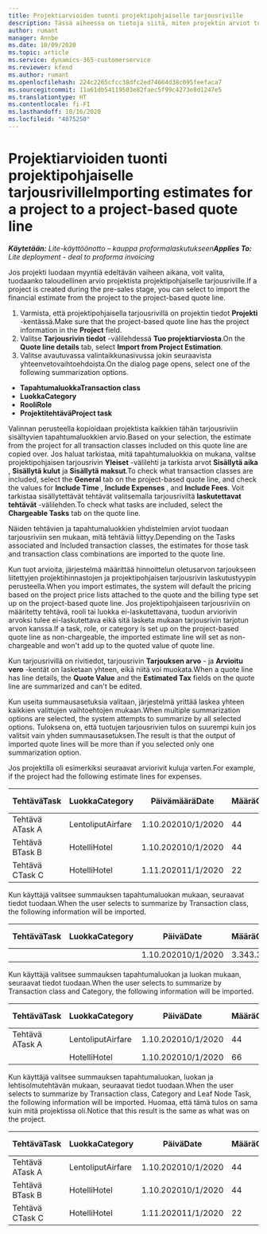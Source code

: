 ```yaml
---
title: Projektiarvioiden tuonti projektipohjaiselle tarjousriville
description: Tässä aiheessa on tietoja siitä, miten projektin arviot tuodaan tarjousriville.
author: rumant
manager: Annbe
ms.date: 10/09/2020
ms.topic: article
ms.service: dynamics-365-customerservice
ms.reviewer: kfend
ms.author: rumant
ms.openlocfilehash: 224c2265cfcc38dfc2ed74664d38c095feefaca7
ms.sourcegitcommit: 11a61db54119503e82faec5f99c4273e8d1247e5
ms.translationtype: HT
ms.contentlocale: fi-FI
ms.lasthandoff: 10/16/2020
ms.locfileid: "4075250"
---
```

# <a name="importing-estimates-for-a-project-to-a-project-based-quote-line"></a><span data-ttu-id="dd2f0-103">Projektiarvioiden tuonti projektipohjaiselle tarjousriville</span><span class="sxs-lookup"><span data-stu-id="dd2f0-103">Importing estimates for a project to a project-based quote line</span></span>

<span data-ttu-id="dd2f0-104">_**Käytetään:** Lite-käyttöönotto – kauppa proformalaskutukseen_</span><span class="sxs-lookup"><span data-stu-id="dd2f0-104">_**Applies To:** Lite deployment - deal to proforma invoicing_</span></span>

<span data-ttu-id="dd2f0-105">Jos projekti luodaan myyntiä edeltävän vaiheen aikana, voit valita, tuodaanko taloudellinen arvio projektista projektipohjaiselle tarjousriville.</span><span class="sxs-lookup"><span data-stu-id="dd2f0-105">If a project is created during the pre-sales stage, you can select to import the financial estimate from the project to the project-based quote line.</span></span>

1. <span data-ttu-id="dd2f0-106">Varmista, että projektipohjaisella tarjousrivillä on projektin tiedot **Projekti** -kentässä.</span><span class="sxs-lookup"><span data-stu-id="dd2f0-106">Make sure that the project-based quote line has the project information in the **Project** field.</span></span>
2. <span data-ttu-id="dd2f0-107">Valitse **Tarjousrivin tiedot** -välilehdessä **Tuo projektiarviosta**.</span><span class="sxs-lookup"><span data-stu-id="dd2f0-107">On the **Quote line details** tab, select **Import from Project Estimation**.</span></span>
3. <span data-ttu-id="dd2f0-108">Valitse avautuvassa valintaikkunasivussa jokin seuraavista yhteenvetovaihtoehdoista.</span><span class="sxs-lookup"><span data-stu-id="dd2f0-108">On the dialog page opens, select one of the following summarization options.</span></span>

  - <span data-ttu-id="dd2f0-109">**Tapahtumaluokka**</span><span class="sxs-lookup"><span data-stu-id="dd2f0-109">**Transaction class**</span></span>
  - <span data-ttu-id="dd2f0-110">**Luokka**</span><span class="sxs-lookup"><span data-stu-id="dd2f0-110">**Category**</span></span>
  - <span data-ttu-id="dd2f0-111">**Rooli**</span><span class="sxs-lookup"><span data-stu-id="dd2f0-111">**Role**</span></span> 
  - <span data-ttu-id="dd2f0-112">**Projektitehtävä**</span><span class="sxs-lookup"><span data-stu-id="dd2f0-112">**Project task**</span></span>

<span data-ttu-id="dd2f0-113">Valinnan perusteella kopioidaan projektista kaikkien tähän tarjousriviin sisältyvien tapahtumaluokkien arvio.</span><span class="sxs-lookup"><span data-stu-id="dd2f0-113">Based on your selection, the estimate from the project for all transaction classes included on this quote line are copied over.</span></span> <span data-ttu-id="dd2f0-114">Jos haluat tarkistaa, mitä tapahtumaluokkia on mukana, valitse projektipohjaisen tarjousrivin **Yleiset** -välilehti ja tarkista arvot **Sisällytä aika** , **Sisällytä kulut** ja **Sisällytä maksut**.</span><span class="sxs-lookup"><span data-stu-id="dd2f0-114">To check what transaction classes are included, select the **General** tab on the project-based quote line, and check the values for **Include Time** , **Include Expenses** , and **Include Fees**.</span></span>  <span data-ttu-id="dd2f0-115">Voit tarkistaa sisällytettävät tehtävät valitsemalla tarjousriviltä **laskutettavat tehtävät** -välilehden.</span><span class="sxs-lookup"><span data-stu-id="dd2f0-115">To check what tasks are included, select the **Chargeable Tasks** tab on the quote line.</span></span>

<span data-ttu-id="dd2f0-116">Näiden tehtävien ja tapahtumaluokkien yhdistelmien arviot tuodaan tarjousriviin sen mukaan, mitä tehtäviä liittyy.</span><span class="sxs-lookup"><span data-stu-id="dd2f0-116">Depending on the Tasks associated and Included transaction classes, the estimates for those task and transaction class combinations are imported to the quote line.</span></span>

<span data-ttu-id="dd2f0-117">Kun tuot arvioita, järjestelmä määrittää hinnoittelun oletusarvon tarjoukseen liitettyjen projektihinnastojen ja projektipohjaisen tarjousrivin laskutustyypin perusteella.</span><span class="sxs-lookup"><span data-stu-id="dd2f0-117">When you import estimates, the system will default the pricing based on the project price lists attached to the quote and the billing type set up on the project-based quote line.</span></span> <span data-ttu-id="dd2f0-118">Jos projektipohjaiseen tarjousriviin on määritetty tehtävä, rooli tai luokka ei-laskutettavana, tuodun arviorivin arvoksi tulee ei-laskutettava eikä sitä lasketa mukaan tarjousrivin tarjotun arvon kanssa.</span><span class="sxs-lookup"><span data-stu-id="dd2f0-118">If a task, role, or category is set up on the project-based quote line as non-chargeable, the imported estimate line will set as non-chargeable and won't add up to the quoted value of quote line.</span></span>

<span data-ttu-id="dd2f0-119">Kun tarjousrivillä on rivitiedot, tarjousrivin **Tarjouksen arvo** - ja **Arvioitu vero** -kentät on lasketaan yhteen, eikä niitä voi muokata.</span><span class="sxs-lookup"><span data-stu-id="dd2f0-119">When a quote line has line details, the **Quote Value** and the **Estimated Tax** fields on the quote line are summarized and can't be edited.</span></span>

<span data-ttu-id="dd2f0-120">Kun useita summausasetuksia valitaan, järjestelmä yrittää laskea yhteen kaikkien valittujen vaihtoehtojen mukaan.</span><span class="sxs-lookup"><span data-stu-id="dd2f0-120">When multiple summarization options are selected, the system attempts to summarize by all selected options.</span></span> <span data-ttu-id="dd2f0-121">Tuloksena on, että tuotujen tarjousrivien tulos on suurempi kuin jos valitsit vain yhden summausasetuksen.</span><span class="sxs-lookup"><span data-stu-id="dd2f0-121">The result is that the output of imported quote lines will be more than if you selected only one summarization option.</span></span>

<span data-ttu-id="dd2f0-122">Jos projektilla oli esimerkiksi seuraavat arviorivit kuluja varten.</span><span class="sxs-lookup"><span data-stu-id="dd2f0-122">For example, if the project had the following estimate lines for expenses.</span></span>

| <span data-ttu-id="dd2f0-123">Tehtävä</span><span class="sxs-lookup"><span data-stu-id="dd2f0-123">Task</span></span> | <span data-ttu-id="dd2f0-124">Luokka</span><span class="sxs-lookup"><span data-stu-id="dd2f0-124">Category</span></span> | <span data-ttu-id="dd2f0-125">Päivämäärä</span><span class="sxs-lookup"><span data-stu-id="dd2f0-125">Date</span></span> | <span data-ttu-id="dd2f0-126">Määrä</span><span class="sxs-lookup"><span data-stu-id="dd2f0-126">Quantity</span></span> | <span data-ttu-id="dd2f0-127">Yksikköhinta</span><span class="sxs-lookup"><span data-stu-id="dd2f0-127">Unit price</span></span> | <span data-ttu-id="dd2f0-128">Summa</span><span class="sxs-lookup"><span data-stu-id="dd2f0-128">Amount</span></span> |
| --- | --- | --- | --- | --- | --- |
| <span data-ttu-id="dd2f0-129">Tehtävä A</span><span class="sxs-lookup"><span data-stu-id="dd2f0-129">Task A</span></span> | <span data-ttu-id="dd2f0-130">Lentoliput</span><span class="sxs-lookup"><span data-stu-id="dd2f0-130">Airfare</span></span> | <span data-ttu-id="dd2f0-131">1.10.2020</span><span class="sxs-lookup"><span data-stu-id="dd2f0-131">10/1/2020</span></span> | <span data-ttu-id="dd2f0-132">4</span><span class="sxs-lookup"><span data-stu-id="dd2f0-132">4</span></span> | <span data-ttu-id="dd2f0-133">400</span><span class="sxs-lookup"><span data-stu-id="dd2f0-133">400</span></span> | <span data-ttu-id="dd2f0-134">1600</span><span class="sxs-lookup"><span data-stu-id="dd2f0-134">1600</span></span> |
| <span data-ttu-id="dd2f0-135">Tehtävä B</span><span class="sxs-lookup"><span data-stu-id="dd2f0-135">Task B</span></span> | <span data-ttu-id="dd2f0-136">Hotelli</span><span class="sxs-lookup"><span data-stu-id="dd2f0-136">Hotel</span></span> | <span data-ttu-id="dd2f0-137">1.10.2020</span><span class="sxs-lookup"><span data-stu-id="dd2f0-137">10/1/2020</span></span> | <span data-ttu-id="dd2f0-138">4</span><span class="sxs-lookup"><span data-stu-id="dd2f0-138">4</span></span> | <span data-ttu-id="dd2f0-139">200</span><span class="sxs-lookup"><span data-stu-id="dd2f0-139">200</span></span> | <span data-ttu-id="dd2f0-140">800</span><span class="sxs-lookup"><span data-stu-id="dd2f0-140">800</span></span> |
| <span data-ttu-id="dd2f0-141">Tehtävä C</span><span class="sxs-lookup"><span data-stu-id="dd2f0-141">Task C</span></span> | <span data-ttu-id="dd2f0-142">Hotelli</span><span class="sxs-lookup"><span data-stu-id="dd2f0-142">Hotel</span></span> | <span data-ttu-id="dd2f0-143">1.11.2020</span><span class="sxs-lookup"><span data-stu-id="dd2f0-143">11/1/2020</span></span> | <span data-ttu-id="dd2f0-144">2</span><span class="sxs-lookup"><span data-stu-id="dd2f0-144">2</span></span> | <span data-ttu-id="dd2f0-145">200</span><span class="sxs-lookup"><span data-stu-id="dd2f0-145">200</span></span> | <span data-ttu-id="dd2f0-146">400</span><span class="sxs-lookup"><span data-stu-id="dd2f0-146">400</span></span> |

<span data-ttu-id="dd2f0-147">Kun käyttäjä valitsee summauksen tapahtumaluokan mukaan, seuraavat tiedot tuodaan.</span><span class="sxs-lookup"><span data-stu-id="dd2f0-147">When the user selects to summarize by Transaction class, the following information will be imported.</span></span>

| <span data-ttu-id="dd2f0-148">Tehtävä</span><span class="sxs-lookup"><span data-stu-id="dd2f0-148">Task</span></span> | <span data-ttu-id="dd2f0-149">Luokka</span><span class="sxs-lookup"><span data-stu-id="dd2f0-149">Category</span></span> | <span data-ttu-id="dd2f0-150">Päivä</span><span class="sxs-lookup"><span data-stu-id="dd2f0-150">Date</span></span> | <span data-ttu-id="dd2f0-151">Määrä</span><span class="sxs-lookup"><span data-stu-id="dd2f0-151">Quantity</span></span> | <span data-ttu-id="dd2f0-152">Yksikköhinta</span><span class="sxs-lookup"><span data-stu-id="dd2f0-152">Unit price</span></span> | <span data-ttu-id="dd2f0-153">Summa</span><span class="sxs-lookup"><span data-stu-id="dd2f0-153">Amount</span></span> |
| --- | --- | --- | --- | --- | --- |
|||<span data-ttu-id="dd2f0-154">1.10.2020</span><span class="sxs-lookup"><span data-stu-id="dd2f0-154">10/1/2020</span></span> | <span data-ttu-id="dd2f0-155">3.34</span><span class="sxs-lookup"><span data-stu-id="dd2f0-155">3.34</span></span> | <span data-ttu-id="dd2f0-156">840</span><span class="sxs-lookup"><span data-stu-id="dd2f0-156">840</span></span> | <span data-ttu-id="dd2f0-157">2800</span><span class="sxs-lookup"><span data-stu-id="dd2f0-157">2800</span></span> |

<span data-ttu-id="dd2f0-158">Kun käyttäjä valitsee summauksen tapahtumaluokan ja luokan mukaan, seuraavat tiedot tuodaan.</span><span class="sxs-lookup"><span data-stu-id="dd2f0-158">When the user selects to summarize by Transaction class and Category, the following information will be imported.</span></span>

| <span data-ttu-id="dd2f0-159">Tehtävä</span><span class="sxs-lookup"><span data-stu-id="dd2f0-159">Task</span></span> | <span data-ttu-id="dd2f0-160">Luokka</span><span class="sxs-lookup"><span data-stu-id="dd2f0-160">Category</span></span> | <span data-ttu-id="dd2f0-161">Päivä</span><span class="sxs-lookup"><span data-stu-id="dd2f0-161">Date</span></span> | <span data-ttu-id="dd2f0-162">Määrä</span><span class="sxs-lookup"><span data-stu-id="dd2f0-162">Quantity</span></span> | <span data-ttu-id="dd2f0-163">Yksikköhinta</span><span class="sxs-lookup"><span data-stu-id="dd2f0-163">Unit price</span></span> | <span data-ttu-id="dd2f0-164">Summa</span><span class="sxs-lookup"><span data-stu-id="dd2f0-164">Amount</span></span> |
| --- | --- | --- | --- | --- | --- |
| <span data-ttu-id="dd2f0-165">Tehtävä A</span><span class="sxs-lookup"><span data-stu-id="dd2f0-165">Task A</span></span> | <span data-ttu-id="dd2f0-166">Lentoliput</span><span class="sxs-lookup"><span data-stu-id="dd2f0-166">Airfare</span></span> | <span data-ttu-id="dd2f0-167">1.10.2020</span><span class="sxs-lookup"><span data-stu-id="dd2f0-167">10/1/2020</span></span> | <span data-ttu-id="dd2f0-168">4</span><span class="sxs-lookup"><span data-stu-id="dd2f0-168">4</span></span> | <span data-ttu-id="dd2f0-169">400</span><span class="sxs-lookup"><span data-stu-id="dd2f0-169">400</span></span> | <span data-ttu-id="dd2f0-170">1600</span><span class="sxs-lookup"><span data-stu-id="dd2f0-170">1600</span></span> |
| | <span data-ttu-id="dd2f0-171">Hotelli</span><span class="sxs-lookup"><span data-stu-id="dd2f0-171">Hotel</span></span> | <span data-ttu-id="dd2f0-172">1.10.2020</span><span class="sxs-lookup"><span data-stu-id="dd2f0-172">10/1/2020</span></span> | <span data-ttu-id="dd2f0-173">6</span><span class="sxs-lookup"><span data-stu-id="dd2f0-173">6</span></span> | <span data-ttu-id="dd2f0-174">200</span><span class="sxs-lookup"><span data-stu-id="dd2f0-174">200</span></span> | <span data-ttu-id="dd2f0-175">1200</span><span class="sxs-lookup"><span data-stu-id="dd2f0-175">1200</span></span> |

<span data-ttu-id="dd2f0-176">Kun käyttäjä valitsee summauksen tapahtumaluokan, luokan ja lehtisolmutehtävän mukaan, seuraavat tiedot tuodaan.</span><span class="sxs-lookup"><span data-stu-id="dd2f0-176">When the user selects to summarize by Transaction class, Category and Leaf Node Task, the following information will be imported.</span></span> <span data-ttu-id="dd2f0-177">Huomaa, että tämä tulos on sama kuin mitä projektissa oli.</span><span class="sxs-lookup"><span data-stu-id="dd2f0-177">Notice that this result is the same as what was on the project.</span></span>

| <span data-ttu-id="dd2f0-178">Tehtävä</span><span class="sxs-lookup"><span data-stu-id="dd2f0-178">Task</span></span> | <span data-ttu-id="dd2f0-179">Luokka</span><span class="sxs-lookup"><span data-stu-id="dd2f0-179">Category</span></span> | <span data-ttu-id="dd2f0-180">Päivä</span><span class="sxs-lookup"><span data-stu-id="dd2f0-180">Date</span></span> | <span data-ttu-id="dd2f0-181">Määrä</span><span class="sxs-lookup"><span data-stu-id="dd2f0-181">Quantity</span></span> | <span data-ttu-id="dd2f0-182">Yksikköhinta</span><span class="sxs-lookup"><span data-stu-id="dd2f0-182">Unit price</span></span> | <span data-ttu-id="dd2f0-183">Summa</span><span class="sxs-lookup"><span data-stu-id="dd2f0-183">Amount</span></span> |
| --- | --- | --- | --- | --- | --- |
| <span data-ttu-id="dd2f0-184">Tehtävä A</span><span class="sxs-lookup"><span data-stu-id="dd2f0-184">Task A</span></span> | <span data-ttu-id="dd2f0-185">Lentoliput</span><span class="sxs-lookup"><span data-stu-id="dd2f0-185">Airfare</span></span> | <span data-ttu-id="dd2f0-186">1.10.2020</span><span class="sxs-lookup"><span data-stu-id="dd2f0-186">10/1/2020</span></span> | <span data-ttu-id="dd2f0-187">4</span><span class="sxs-lookup"><span data-stu-id="dd2f0-187">4</span></span> | <span data-ttu-id="dd2f0-188">400</span><span class="sxs-lookup"><span data-stu-id="dd2f0-188">400</span></span> | <span data-ttu-id="dd2f0-189">1600</span><span class="sxs-lookup"><span data-stu-id="dd2f0-189">1600</span></span> |
| <span data-ttu-id="dd2f0-190">Tehtävä B</span><span class="sxs-lookup"><span data-stu-id="dd2f0-190">Task B</span></span> | <span data-ttu-id="dd2f0-191">Hotelli</span><span class="sxs-lookup"><span data-stu-id="dd2f0-191">Hotel</span></span> | <span data-ttu-id="dd2f0-192">1.10.2020</span><span class="sxs-lookup"><span data-stu-id="dd2f0-192">10/1/2020</span></span> | <span data-ttu-id="dd2f0-193">4</span><span class="sxs-lookup"><span data-stu-id="dd2f0-193">4</span></span> | <span data-ttu-id="dd2f0-194">200</span><span class="sxs-lookup"><span data-stu-id="dd2f0-194">200</span></span> | <span data-ttu-id="dd2f0-195">800</span><span class="sxs-lookup"><span data-stu-id="dd2f0-195">800</span></span> |
| <span data-ttu-id="dd2f0-196">Tehtävä C</span><span class="sxs-lookup"><span data-stu-id="dd2f0-196">Task C</span></span> | <span data-ttu-id="dd2f0-197">Hotelli</span><span class="sxs-lookup"><span data-stu-id="dd2f0-197">Hotel</span></span> | <span data-ttu-id="dd2f0-198">1.11.2020</span><span class="sxs-lookup"><span data-stu-id="dd2f0-198">11/1/2020</span></span> | <span data-ttu-id="dd2f0-199">2</span><span class="sxs-lookup"><span data-stu-id="dd2f0-199">2</span></span> | <span data-ttu-id="dd2f0-200">200</span><span class="sxs-lookup"><span data-stu-id="dd2f0-200">200</span></span> | <span data-ttu-id="dd2f0-201">400</span><span class="sxs-lookup"><span data-stu-id="dd2f0-201">400</span></span> |
